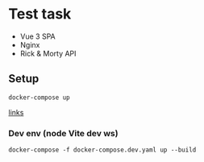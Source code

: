 # Test task

 - Vue 3 SPA
 - Nginx
 - Rick & Morty API

## Setup 
`docker-compose up`

[links](http://localhost)

### Dev env (node Vite dev ws)
`docker-compose -f docker-compose.dev.yaml up --build`
